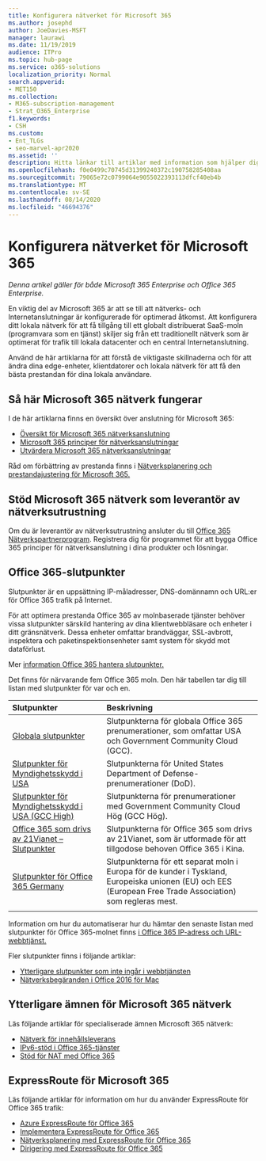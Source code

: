 ```yaml
---
title: Konfigurera nätverket för Microsoft 365
ms.author: josephd
author: JoeDavies-MSFT
manager: laurawi
ms.date: 11/19/2019
audience: ITPro
ms.topic: hub-page
ms.service: o365-solutions
localization_priority: Normal
search.appverid:
- MET150
ms.collection:
- M365-subscription-management
- Strat_O365_Enterprise
f1.keywords:
- CSH
ms.custom:
- Ent_TLGs
- seo-marvel-apr2020
ms.assetid: ''
description: Hitta länkar till artiklar med information som hjälper dig att konfigurera nätverket för Microsoft 365, inklusive en översikt över nätverksanslutningen och en lista över slutpunkter.
ms.openlocfilehash: f0e0499c70745d31399240372c190758285408aa
ms.sourcegitcommit: 79065e72c0799064e9055022393113dfcf40eb4b
ms.translationtype: MT
ms.contentlocale: sv-SE
ms.lasthandoff: 08/14/2020
ms.locfileid: "46694376"
---
```

# <a name="set-up-your-network-for-microsoft-365"></a>Konfigurera nätverket för Microsoft 365

*Denna artikel gäller för både Microsoft 365 Enterprise och Office 365 Enterprise.*

En viktig del av Microsoft 365 är att se till att nätverks- och Internetanslutningar är konfigurerade för optimerad åtkomst. Att konfigurera ditt lokala nätverk för att få tillgång till ett globalt distribuerat SaaS-moln (programvara som en tjänst) skiljer sig från ett traditionellt nätverk som är optimerat för trafik till lokala datacenter och en central Internetanslutning. 

Använd de här artiklarna för att förstå de viktigaste skillnaderna och för att ändra dina edge-enheter, klientdatorer och lokala nätverk för att få den bästa prestandan för dina lokala användare.

## <a name="how-microsoft-365-networking-works"></a>Så här Microsoft 365 nätverk fungerar

I de här artiklarna finns en översikt över anslutning för Microsoft 365:

- [Översikt för Microsoft 365 nätverksanslutning](microsoft-365-networking-overview.md)
- [Microsoft 365 principer för nätverksanslutningar](microsoft-365-network-connectivity-principles.md)
- [Utvärdera Microsoft 365 nätverksanslutningar](assessing-network-connectivity.md)

Råd om förbättring av prestanda finns i [Nätverksplanering och prestandajustering för Microsoft 365.](network-planning-and-performance.md)

## <a name="support-microsoft-365-networking-as-a-network-equipment-vendor"></a>Stöd Microsoft 365 nätverk som leverantör av nätverksutrustning

Om du är leverantör av nätverksutrustning ansluter du till [Office 365 Nätverkspartnerprogram](microsoft-365-networking-partner-program.md). Registrera dig för programmet för att bygga Office 365 principer för nätverksanslutning i dina produkter och lösningar. 

## <a name="office-365-endpoints"></a>Office 365-slutpunkter

Slutpunkter är en uppsättning IP-måladresser, DNS-domännamn och URL:er för Office 365 trafik på Internet. 

För att optimera prestanda Office 365 av molnbaserade tjänster behöver vissa slutpunkter särskild hantering av dina klientwebbläsare och enheter i ditt gränsnätverk. Dessa enheter omfattar brandväggar, SSL-avbrott, inspektera och paketinspektionsenheter samt system för skydd mot dataförlust.

Mer [information Office 365 hantera slutpunkter.](managing-office-365-endpoints.md)

Det finns för närvarande fem Office 365 moln. Den här tabellen tar dig till listan med slutpunkter för var och en.

| Slutpunkter | Beskrivning |
|:-------|:-----|
| [Globala slutpunkter](urls-and-ip-address-ranges.md) | Slutpunkterna för globala Office 365 prenumerationer, som omfattar USA och Government Community Cloud (GCC). |
| [Slutpunkter för Myndighetsskydd i USA](microsoft-365-u-s-government-dod-endpoints.md) | Slutpunkterna för United States Department of Defense-prenumerationer (DoD). |
| [Slutpunkter för Myndighetsskydd i USA (GCC High)](microsoft-365-u-s-government-gcc-high-endpoints.md) | Slutpunkterna för prenumerationer med Government Community Cloud Hög (GCC Hög). |
| [Office 365 som drivs av 21Vianet – Slutpunkter](urls-and-ip-address-ranges-21vianet.md) | Slutpunkterna för Office 365 som drivs av 21Vianet, som är utformade för att tillgodose behoven Office 365 i Kina. |
| [Slutpunkter för Office 365 Germany](microsoft-365-germany-endpoints.md) | Slutpunkterna för ett separat moln i Europa för de kunder i Tyskland, Europeiska unionen (EU) och EES (European Free Trade Association) som regleras mest. |
|||

Information om hur du automatiserar hur du hämtar den senaste listan med slutpunkter för Office 365-molnet finns [i Office 365 IP-adress och URL-webbtjänst.](microsoft-365-ip-web-service.md)

Fler slutpunkter finns i följande artiklar:

- [Ytterligare slutpunkter som inte ingår i webbtjänsten](additional-office365-ip-addresses-and-urls.md)
- [Nätverksbegäranden i Office 2016 för Mac](network-requests-in-office-2016-for-mac.md)


## <a name="additional-topics-for-microsoft-365-networking"></a>Ytterligare ämnen för Microsoft 365 nätverk

Läs följande artiklar för specialiserade ämnen Microsoft 365 nätverk:

- [Nätverk för innehållsleverans](content-delivery-networks.md)
- [IPv6-stöd i Office 365-tjänster](ipv6-support.md)
- [Stöd för NAT med Office 365](nat-support-with-microsoft-365.md)

## <a name="expressroute-for-microsoft-365"></a>ExpressRoute för Microsoft 365

Läs följande artiklar för information om hur du använder ExpressRoute för Office 365 trafik:

- [Azure ExpressRoute för Office 365](azure-expressroute.md)
- [Implementera ExpressRoute för Office 365](implementing-expressroute.md)
- [Nätverksplanering med ExpressRoute för Office 365](network-planning-with-expressroute.md)
- [Dirigering med ExpressRoute för Office 365](routing-with-expressroute.md)

